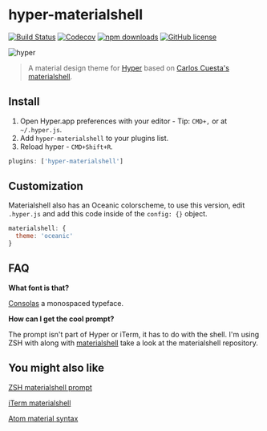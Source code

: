 # hyper-materialshell

[![Build Status](https://img.shields.io/travis/carloscuesta/hyper-materialshell.svg?style=flat-square)](https://travis-ci.org/carloscuesta/hyper-materialshell)
[![Codecov](https://img.shields.io/codecov/c/github/carloscuesta/hyper-materialshell.svg?style=flat-square)](https://github.com/carloscuesta/hyper-materialshell)
[![npm downloads](https://img.shields.io/npm/dt/hyper-materialshell.svg?style=flat-square)](https://www.npmjs.com/package/hyper-materialshell)
[![GitHub license](https://img.shields.io/github/license/carloscuesta/hyper-materialshell.svg?style=flat-square)](https://github.com/carloscuesta/hyper-materialshell/blob/master/LICENSE)

![hyper](https://cloud.githubusercontent.com/assets/7629661/17600203/b890114c-6002-11e6-87ab-e07f911e4568.png)

> A material design theme for [Hyper](http://hyper.is) based on [Carlos Cuesta's materialshell](https://github.com/carloscuesta/materialshell).

## Install

1. Open Hyper.app preferences with your editor - Tip: `CMD+,` or at `~/.hyper.js`.
2. Add `hyper-materialshell` to your plugins list.
3. Reload hyper - `CMD+Shift+R`.

```js
plugins: ['hyper-materialshell']
```

## Customization

Materialshell also has an Oceanic colorscheme, to use this version, edit `.hyper.js` and add this code inside of the `config: {}` object.

```javascript
materialshell: {
  theme: 'oceanic'
}
```

## FAQ

**What font is that?**

[Consolas](https://en.wikipedia.org/wiki/Consolas) a monospaced typeface.

**How can I get the cool prompt?**

The prompt isn't part of Hyper or iTerm, it has to do with the shell. I'm using ZSH with along with [materialshell](https://github.com/carloscuesta/materialshell) take a look at the materialshell repository.

## You might also like

[ZSH materialshell prompt](https://github.com/carloscuesta/materialshell#shell-prompt)

[iTerm materialshell](https://github.com/carloscuesta/materialshell#iterm)

[Atom material syntax](https://github.com/carloscuesta/material-syntax)
